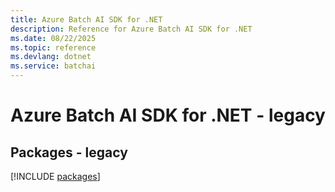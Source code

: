 ```yaml
---
title: Azure Batch AI SDK for .NET
description: Reference for Azure Batch AI SDK for .NET
ms.date: 08/22/2025
ms.topic: reference
ms.devlang: dotnet
ms.service: batchai
---
```

# Azure Batch AI SDK for .NET - legacy
## Packages - legacy
[!INCLUDE [packages](batch-ai-index.md)]